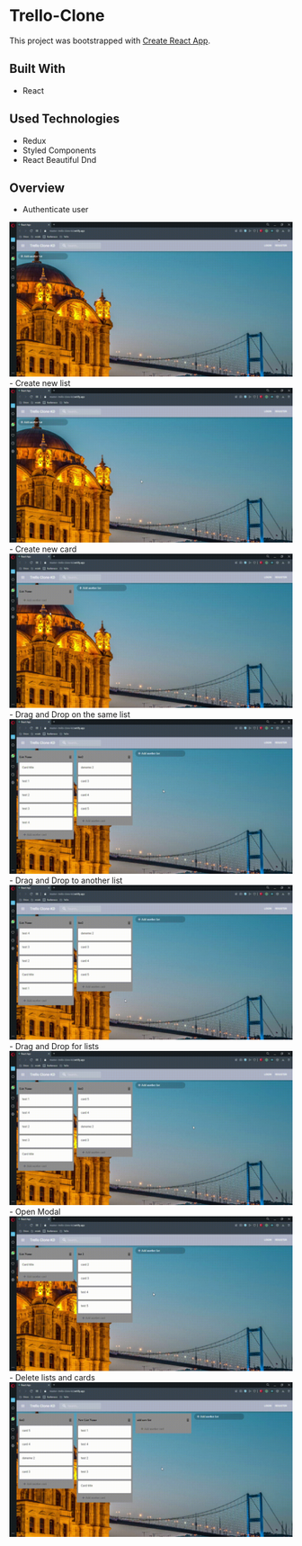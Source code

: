# Trello-Clone 

This project was bootstrapped with [Create React App](https://github.com/facebook/create-react-app).



## Built With

- React

## Used  Technologies
- Redux
- Styled Components
- React Beautiful Dnd

## Overview

- Authenticate user
<img src="https://raw.githubusercontent.com/KaganDogann/React-Trello-Clone/master/src/gifs/Login%20signout.gif?token=GHSAT0AAAAAABTKCHKXV3QP24EP7TW6EDY4YUMQMYA">
- Create new list
<img src="https://raw.githubusercontent.com/KaganDogann/React-Trello-Clone/master/src/gifs/create%20new%20list.gif?token=GHSAT0AAAAAABTKCHKX4LQWX4ZS5BIUHQ46YUMQNGA">
- Create new card
<img src="https://raw.githubusercontent.com/KaganDogann/React-Trello-Clone/master/src/gifs/create%20new%20card.gif?token=GHSAT0AAAAAABTKCHKXXKA5J27LW4MDGOPMYUMQHNA">
- Drag and Drop on the same list
<img src="https://raw.githubusercontent.com/KaganDogann/React-Trello-Clone/master/src/gifs/drag%20and%20drop%20same%20list.gif?token=GHSAT0AAAAAABTKCHKXJFWABXH3KELNCJHEYUMQIHQ">
- Drag and Drop to another list
<img src="https://raw.githubusercontent.com/KaganDogann/React-Trello-Clone/master/src/gifs/drag%20and%20drop%20to%20another%20list.gif?token=GHSAT0AAAAAABTKCHKXV65SJGKEEGOXW5VCYUMQJEA">
- Drag and Drop for lists
<img src="https://raw.githubusercontent.com/KaganDogann/React-Trello-Clone/master/src/gifs/drag%20and%20drop%20list%20on%20board.gif?token=GHSAT0AAAAAABTKCHKWCXO6UQ6RDB7GOAHAYUMQJTQ">
- Open Modal
<img src="https://raw.githubusercontent.com/KaganDogann/React-Trello-Clone/master/src/gifs/open%20modal.gif?token=GHSAT0AAAAAABTKCHKW2MLOQSW5SJXXWSTWYUMQK6A">
- Delete lists and cards
<img src="https://raw.githubusercontent.com/KaganDogann/React-Trello-Clone/master/src/gifs/delete%20alll.gif?token=GHSAT0AAAAAABTKCHKXKZN5AKTXCP3RS3PAYUMQLVQ">


